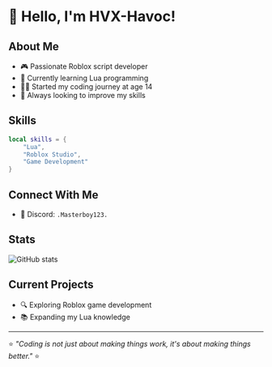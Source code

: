 # 👋 Hello, I'm HVX-Havoc!

## About Me
- 🎮 Passionate Roblox script developer
- 🌱 Currently learning Lua programming
- 👨‍💻 Started my coding journey at age 14
- 🚀 Always looking to improve my skills

## Skills
```lua
local skills = {
    "Lua",
    "Roblox Studio",
    "Game Development"
}
```

## Connect With Me
- 💬 Discord: `.Masterboy123.`

## Stats
![GitHub stats](https://github-readme-stats.vercel.app/api?username=HVX-Havoc&show_icons=true&theme=radical)

## Current Projects
- 🔍 Exploring Roblox game development
- 📚 Expanding my Lua knowledge

---
⭐ *"Coding is not just about making things work, it's about making things better."* ⭐
